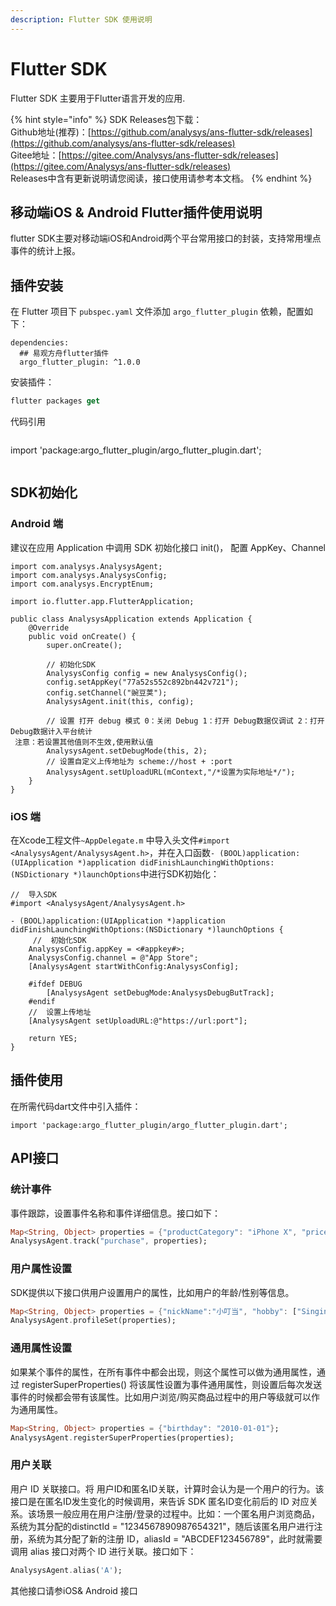 ```yaml
---
description: Flutter SDK 使用说明
---
```


# Flutter SDK

Flutter SDK 主要用于Flutter语言开发的应用.

{% hint style="info" %}
SDK Releases包下载：  
Github地址\(推荐\)：[https://github.com/analysys/ans-flutter-sdk/releases](https://github.com/analysys/ans-flutter-sdk/releases)  
Gitee地址：[https://gitee.com/Analysys/ans-flutter-sdk/releases](https://gitee.com/Analysys/ans-flutter-sdk/releases)  
Releases中含有更新说明请您阅读，接口使用请参考本文档。
{% endhint %}

## 移动端iOS & Android Flutter插件使用说明

flutter SDK主要对移动端iOS和Android两个平台常用接口的封装，支持常用埋点事件的统计上报。

## 插件安装

在 Flutter 项目下 `pubspec.yaml` 文件添加 `argo_flutter_plugin` 依赖，配置如下：

```text
dependencies:
  ## 易观方舟flutter插件
  argo_flutter_plugin: ^1.0.0
```

安装插件：

```dart
flutter packages get
```

代码引用

```dart


```
import 'package:argo_flutter_plugin/argo_flutter_plugin.dart';
```
```

## SDK初始化

### Android 端

建议在应用 Application 中调用 SDK 初始化接口 init\(\)， 配置 AppKey、Channel

```text
import com.analysys.AnalysysAgent;
import com.analysys.AnalysysConfig;
import com.analysys.EncryptEnum;

import io.flutter.app.FlutterApplication;

public class AnalysysApplication extends Application {
    @Override
    public void onCreate() {
        super.onCreate();
        
        // 初始化SDK
        AnalysysConfig config = new AnalysysConfig();
        config.setAppKey("77a52s552c892bn442v721");
        config.setChannel("豌豆荚");
        AnalysysAgent.init(this, config);
        
        // 设置 打开 debug 模式 0：关闭 Debug 1：打开 Debug数据仅调试 2：打开Debug数据计入平台统计
 注意：若设置其他值则不生效,使用默认值
        AnalysysAgent.setDebugMode(this, 2);
        // 设置自定义上传地址为 scheme://host + :port
        AnalysysAgent.setUploadURL(mContext,"/*设置为实际地址*/");
    }
}
```

### iOS 端

在Xcode工程文件`~AppDelegate.m` 中导入头文件`#import <AnalysysAgent/AnalysysAgent.h>`，并在入口函数`- (BOOL)application:(UIApplication *)application didFinishLaunchingWithOptions:(NSDictionary *)launchOptions`中进行SDK初始化：

```text
//  导入SDK
#import <AnalysysAgent/AnalysysAgent.h>

- (BOOL)application:(UIApplication *)application didFinishLaunchingWithOptions:(NSDictionary *)launchOptions {
     //  初始化SDK
    AnalysysConfig.appKey = <#appkey#>;
    AnalysysConfig.channel = @"App Store";
    [AnalysysAgent startWithConfig:AnalysysConfig];
    
    #ifdef DEBUG
        [AnalysysAgent setDebugMode:AnalysysDebugButTrack];
    #endif
    //  设置上传地址
    [AnalysysAgent setUploadURL:@"https://url:port"];

    return YES;
}
```

## 插件使用

在所需代码dart文件中引入插件：

`import 'package:argo_flutter_plugin/argo_flutter_plugin.dart';`

## API接口

### 统计事件

事件跟踪，设置事件名称和事件详细信息。接口如下：

```dart
Map<String, Object> properties = {"productCategory": "iPhone X", "price": 6000};
AnalysysAgent.track("purchase", properties);
```

### 用户属性设置

SDK提供以下接口供用户设置用户的属性，比如用户的年龄/性别等信息。

```dart
Map<String, Object> properties = {"nickName":"小叮当", "hobby": ["Singing", "Dancing"]};
AnalysysAgent.profileSet(properties);
```

### 通用属性设置

如果某个事件的属性，在所有事件中都会出现，则这个属性可以做为通用属性，通过 registerSuperProperties\(\) 将该属性设置为事件通用属性，则设置后每次发送事件的时候都会带有该属性。比如用户浏览/购买商品过程中的用户等级就可以作为通用属性。

```dart
Map<String, Object> properties = {"birthday": "2010-01-01"};
AnalysysAgent.registerSuperProperties(properties);
```

### 用户关联

用户 ID 关联接口。将 用户ID和匿名ID关联，计算时会认为是一个用户的行为。该接口是在匿名ID发生变化的时候调用，来告诉 SDK 匿名ID变化前后的 ID 对应关系。该场景一般应用在用户注册/登录的过程中。比如：一个匿名用户浏览商品，系统为其分配的distinctId = "1234567890987654321"，随后该匿名用户进行注册，系统为其分配了新的注册 ID，aliasId = "ABCDEF123456789"，此时就需要调用 alias 接口对两个 ID 进行关联。接口如下：

```dart
AnalysysAgent.alias('A');
```

其他接口请参iOS& Android 接口

